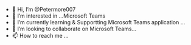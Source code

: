 - 👋 Hi, I’m @Petermore007
- 👀 I’m interested in ...Microsoft Teams
- 🌱 I’m currently learning & Supportting Microsoft Teams application  ...
- 💞️ I’m looking to collaborate on Microsoft Teams...
- 📫 How to reach me ...

<!---
Petermore007/Petermore007 is a ✨ special ✨ repository because its `README.md` (this file) appears on your GitHub profile.
You can click the Preview link to take a look at your changes.
--->
